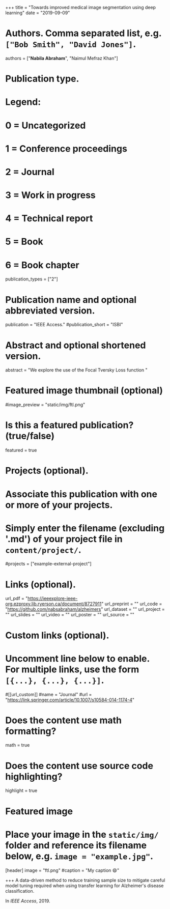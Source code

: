 +++
title = "Towards improved medical image segmentation using deep learning"
date = "2019-09-09"

# Authors. Comma separated list, e.g. `["Bob Smith", "David Jones"]`.

authors = ["**Nabila Abraham**", "Naimul Mefraz Khan"]

# Publication type.
# Legend:
# 0 = Uncategorized
# 1 = Conference proceedings
# 2 = Journal
# 3 = Work in progress
# 4 = Technical report
# 5 = Book
# 6 = Book chapter
publication_types = ["2"]

# Publication name and optional abbreviated version.
publication = "IEEE Access."
#publication_short = "ISBI"

# Abstract and optional shortened version.



abstract = "We explore the use of the Focal Tversky Loss function "

# Featured image thumbnail (optional)
#image_preview = "static/img/ftl.png"

# Is this a featured publication? (true/false)
featured = true

# Projects (optional).
#   Associate this publication with one or more of your projects.
#   Simply enter the filename (excluding '.md') of your project file in `content/project/`.
#projects = ["example-external-project"]

# Links (optional).
url_pdf = "https://ieeexplore-ieee-org.ezproxy.lib.ryerson.ca/document/8727911"
url_preprint = ""
url_code = "https://github.com/nabsabraham/alzheimers"
url_dataset = ""
url_project = ""
url_slides = ""
url_video = ""
url_poster = ""
url_source = ""

# Custom links (optional).
#   Uncomment line below to enable. For multiple links, use the form `[{...}, {...}, {...}]`.
#[[url_custom]]
#name = "Journal"
#url = "https://link.springer.com/article/10.1007/s10584-014-1174-4"

# Does the content use math formatting?
math = true

# Does the content use source code highlighting?
highlight = true
  
# Featured image
# Place your image in the `static/img/` folder and reference its filename below, e.g. `image = "example.jpg"`.
[header]
image = "ftl.png"
#caption = "My caption :smile:"

+++
A data-driven method to reduce training sample size to mitigate careful model tuning required when using transfer learning for Alzheimer's disease classification.  

In *IEEE Access*, 2019. 

